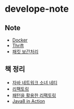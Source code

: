 # develope-note

## Note

* [Docker]
* [Thrift]
* [패킷 보간처리]

## 책 정리

* [자바 네트워크 소녀 네티]
* [리팩토링]
* [패턴을 활용한 리팩토링]
* [Java8 in Action]

[Docker]: https://github.com/YonghoChoi/develope-note/tree/master/md/Docker.md
[Thrift]: https://github.com/YonghoChoi/develope-note/tree/master/md/Thrift.md
[패킷 보간처리]: https://github.com/YonghoChoi/develope-note/tree/master/md/패킷동기화.md
[자바 네트워크 소녀 네티]: https://github.com/YonghoChoi/develope-note/tree/master/md/netty/README.md
[리팩토링]: https://github.com/YonghoChoi/develope-note/tree/master/md/Refactoring/README.md
[패턴을 활용한 리팩토링]: https://github.com/YonghoChoi/develope-note/tree/master/md/Refactoring-to-patterns/README.md
[Java8 in Action]: https://github.com/YonghoChoi/develope-note/tree/master/md/Java8-in-Action/README.md
[D3.js]: https://github.com/YonghoChoi/develope-note/tree/master/md/D3.js/README.md
[Spring4.0 프로그래밍]: https://github.com/YonghoChoi/develope-note/tree/master/md/Spring4.0-Programming/README.md
